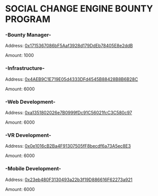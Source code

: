 # SOCIAL CHANGE ENGINE BOUNTY PROGRAM

### -Bounty Manager-
Address:  [0x1715367086bF5Aaf3928d179DdEb78405E8e2ddB](https://etherscan.io/address/0x1715367086bF5Aaf3928d179DdEb78405E8e2ddB)

Amount:  1000

### -Infrastructure-
Address:  [0x4AEB9C1E719E05d4333DFd4545B88428B8B6B28C](https://etherscan.io/address/0x4AEB9C1E719E05d4333DFd4545B88428B8B6B28C)

Amount:  6000

### -Web Development-
Address:  [0xa1351802026e7B0999fDc91C56021fcC3C580c97](https://etherscan.io/address/0xa1351802026e7B0999fDc91C56021fcC3C580c97)

Amount:  6000

### -VR Development-
Address:  [0x0e1016cB2Ba4F91307505fF8becdf6a73A5ec8E3](https://etherscan.io/address/0x0e1016cB2Ba4F91307505fF8becdf6a73A5ec8E3)

Amount:  6000

### -Mobile Development-
Address:  [0x23eb480F3130493a22b3f19D886616F62273a921](https://etherscan.io/address/0x23eb480F3130493a22b3f19D886616F62273a921)

Amount:  6000


